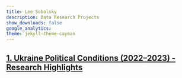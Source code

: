 ```yaml
---
title: Lee Sobolsky
description: Data Research Projects
show_downloads: false
google_analytics:
theme: jekyll-theme-cayman
---
```


## [1. Ukraine Political Conditions (2022–2023) - Research Highlights](https://sobolsky.github.io/upc/)
